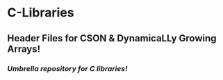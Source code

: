 # C-Libraries
## Header Files for CSON &amp; DynamicaLLy Growing Arrays!
### _Umbrella repository for C libraries!_

